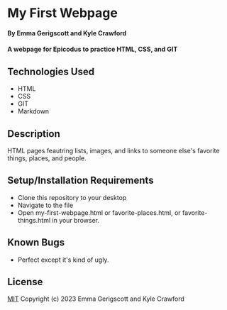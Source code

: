 # My First Webpage

#### By Emma Gerigscott and Kyle Crawford

#### A webpage for Epicodus to practice HTML, CSS, and GIT

## Technologies Used

* HTML
* CSS
* GIT
* Markdown

## Description

HTML pages feautring lists, images, and links to someone else's favorite things, places, and people.

## Setup/Installation Requirements

* Clone this repository to your desktop
* Navigate to the file
* Open my-first-webpage.html or favorite-places.html, or favorite-things.html in your browser.

## Known Bugs

* Perfect except it's kind of ugly.

## License

[MIT](https://opensource.org/licenses/MIT)
Copyright (c) 2023 Emma Gerigscott and Kyle Crawford
